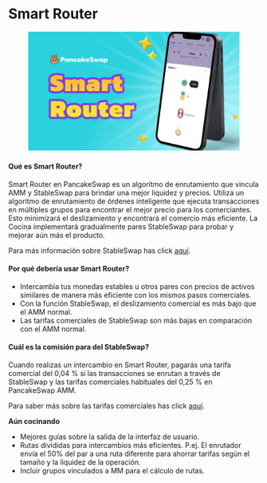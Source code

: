 # Smart Router

<figure><img src="../../../.gitbook/assets/image (98).png" alt=""><figcaption></figcaption></figure>



#### **Qué es Smart Router?**

Smart Router en PancakeSwap es un algoritmo de enrutamiento que vincula AMM y StableSwap para brindar una mejor liquidez y precios. Utiliza un algoritmo de enrutamiento de órdenes inteligente que ejecuta transacciones en múltiples grupos para encontrar el mejor precio para los comerciantes. Esto minimizará el deslizamiento y encontrará el comercio más eficiente. La Cocina implementará gradualmente pares StableSwap para probar y mejorar aún más el producto.

Para más información sobre StableSwap has click [aquí](https://docs.pancakeswap.finance/v/espanol/productos/stableswap).

#### **Por qué debería usar Smart Router?**

* Intercambia tus monedas estables u otros pares con precios de activos similares de manera más eficiente con los mismos pasos comerciales.
* Con la función StableSwap, el deslizamiento comercial es más bajo que el AMM normal.
* Las tarifas comerciales de StableSwap son más bajas en comparación con el AMM normal.

#### **Cuál es la comisión para del StableSwap?**

Cuando realizas un intercambio en Smart Router, pagarás una tarifa comercial del 0,04 % si las transacciones se enrutan a través de StableSwap y las tarifas comerciales habituales del 0,25 % en PancakeSwap AMM.

Para saber más sobre las tarifas comerciales has click [aquí](https://docs.pancakeswap.finance/v/espanol/productos/pancakeswap-exchange/swap-trading).

**Aún cocinando**

* Mejores guías sobre la salida de la interfaz de usuario.
* Rutas divididas para intercambios más eficientes. P.ej. El enrutador envía el 50% del par a una ruta diferente para ahorrar tarifas según el tamaño y la liquidez de la operación.
* Incluir grupos vinculados a MM para el cálculo de rutas.
